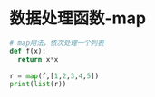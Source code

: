 # 数据处理函数-map  

```py 
# map用法，依次处理一个列表
def f(x):
  return x*x

r = map(f,[1,2,3,4,5])
print(list(r))


```
